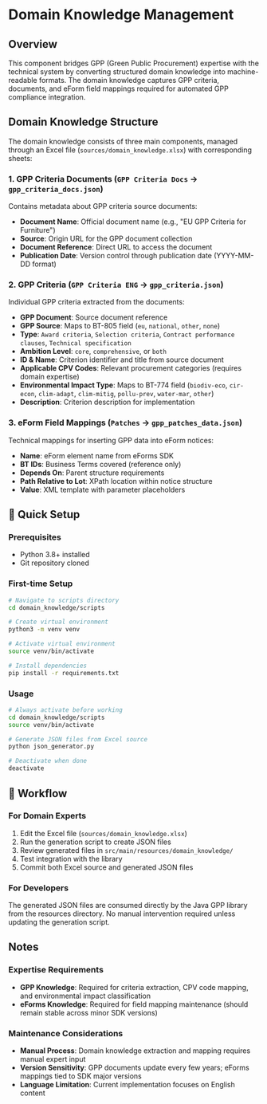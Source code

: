 # Domain Knowledge Management

## Overview

This component bridges GPP (Green Public Procurement) expertise with the technical system by converting structured domain knowledge into machine-readable formats. The domain knowledge captures GPP criteria, documents, and eForm field mappings required for automated GPP compliance integration.

## Domain Knowledge Structure

The domain knowledge consists of three main components, managed through an Excel file (`sources/domain_knowledge.xlsx`) with corresponding sheets:

### 1. GPP Criteria Documents (`GPP Criteria Docs` → `gpp_criteria_docs.json`)

Contains metadata about GPP criteria source documents:

-   **Document Name**: Official document name (e.g., "EU GPP Criteria for Furniture")
-   **Source**: Origin URL for the GPP document collection
-   **Document Reference**: Direct URL to access the document
-   **Publication Date**: Version control through publication date (YYYY-MM-DD format)

### 2. GPP Criteria (`GPP Criteria ENG` → `gpp_criteria.json`)

Individual GPP criteria extracted from the documents:

-   **GPP Document**: Source document reference
-   **GPP Source**: Maps to BT-805 field (`eu`, `national`, `other`, `none`)
-   **Type**: `Award criteria`, `Selection criteria`, `Contract performance clauses`, `Technical specification`
-   **Ambition Level**: `core`, `comprehensive`, or `both`
-   **ID & Name**: Criterion identifier and title from source document
-   **Applicable CPV Codes**: Relevant procurement categories (requires domain expertise)
-   **Environmental Impact Type**: Maps to BT-774 field (`biodiv-eco`, `cir-econ`, `clim-adapt`, `clim-mitig`, `pollu-prev`, `water-mar`, `other`)
-   **Description**: Criterion description for implementation

### 3. eForm Field Mappings (`Patches` → `gpp_patches_data.json`)

Technical mappings for inserting GPP data into eForm notices:

-   **Name**: eForm element name from eForms SDK
-   **BT IDs**: Business Terms covered (reference only)
-   **Depends On**: Parent structure requirements
-   **Path Relative to Lot**: XPath location within notice structure
-   **Value**: XML template with parameter placeholders

## 🚀 Quick Setup

### Prerequisites

-   Python 3.8+ installed
-   Git repository cloned

### First-time Setup

```bash
# Navigate to scripts directory
cd domain_knowledge/scripts

# Create virtual environment
python3 -m venv venv

# Activate virtual environment
source venv/bin/activate

# Install dependencies
pip install -r requirements.txt
```

### Usage

```bash
# Always activate before working
cd domain_knowledge/scripts
source venv/bin/activate

# Generate JSON files from Excel source
python json_generator.py

# Deactivate when done
deactivate
```

## 🔄 Workflow

### For Domain Experts

1. Edit the Excel file (`sources/domain_knowledge.xlsx`)
2. Run the generation script to create JSON files
3. Review generated files in `src/main/resources/domain_knowledge/`
4. Test integration with the library
5. Commit both Excel source and generated JSON files

### For Developers

The generated JSON files are consumed directly by the Java GPP library from the resources directory. No manual intervention required unless updating the generation script.

## Notes

### Expertise Requirements

-   **GPP Knowledge**: Required for criteria extraction, CPV code mapping, and environmental impact classification
-   **eForms Knowledge**: Required for field mapping maintenance (should remain stable across minor SDK versions)

### Maintenance Considerations

-   **Manual Process**: Domain knowledge extraction and mapping requires manual expert input
-   **Version Sensitivity**: GPP documents update every few years; eForms mappings tied to SDK major versions
-   **Language Limitation**: Current implementation focuses on English content
